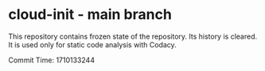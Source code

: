 # cloud-init - main branch

This repository contains frozen state of the repository.
Its history is cleared. It is used only for static code
analysis with Codacy.

Commit Time: 1710133244